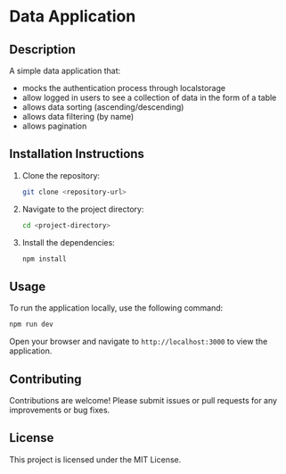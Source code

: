 # Data Application

## Description
A simple data application that:
- mocks the authentication process through localstorage
- allow logged in users to see a collection of data in the form of a table
- allows data sorting (ascending/descending)
- allows data filtering (by name)
- allows pagination

## Installation Instructions
1. Clone the repository:
   ```bash
   git clone <repository-url>
   ```
2. Navigate to the project directory:
   ```bash
   cd <project-directory>
   ```
3. Install the dependencies:
   ```bash
   npm install
   ```

## Usage
To run the application locally, use the following command:
```bash
npm run dev
```
Open your browser and navigate to `http://localhost:3000` to view the application.

## Contributing
Contributions are welcome! Please submit issues or pull requests for any improvements or bug fixes.

## License
This project is licensed under the MIT License.
